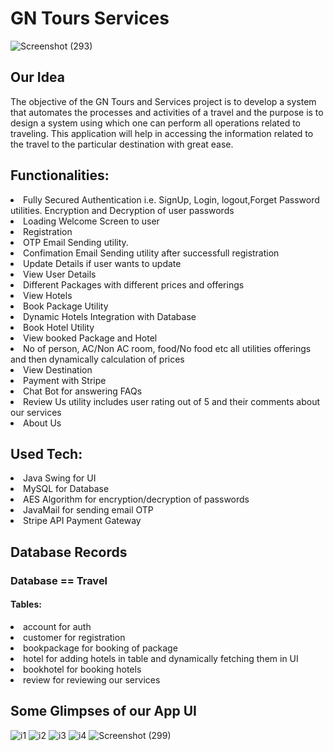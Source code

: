 
# GN Tours Services
![Screenshot (293)](https://user-images.githubusercontent.com/55052983/113833863-c5df2400-97a7-11eb-84f0-9cdcf6d6b22f.png)


## Our Idea

The objective of the GN Tours and Services project is to develop a system that automates the processes
and activities of a travel and the purpose is to design a system using which one can perform all operations related to traveling. This application will help in accessing the information related to the travel to the particular destination with great ease.

## Functionalities:

<li>Fully Secured Authentication i.e. SignUp, Login, logout,Forget Password utilities. Encryption and Decryption of user passwords</li>
<li>Loading Welcome Screen to user</li>
<li>Registration</li>
<li>OTP Email Sending utility.</li>
<li>Confimation Email Sending utility after successfull registration</li>
<li>Update Details if user wants to update</li>
<li>View User Details</li>
<li>Different Packages with different prices and offerings</li>
<li>View Hotels</li>
<li>Book Package Utility</li>
<li>Dynamic Hotels Integration with Database</li>
<li>Book Hotel Utility</li>
<li>View booked Package and Hotel</li>
<li>No of person, AC/Non AC room, food/No food etc all utilities offerings and then dynamically calculation of prices</li>
<li>View Destination</li>
<li>Payment with Stripe</li>
<li>Chat Bot for answering FAQs</li>
<li>Review Us utility includes user rating out of 5 and their comments about our services</li>
<li>About Us</li>

## Used Tech:

<li>Java Swing for UI</li>
<li>MySQL for Database</li>
<li>AES Algorithm for encryption/decryption of passwords</li>
<li>JavaMail for sending email OTP</li>
<li>Stripe API Payment Gateway </li>

## Database Records

### Database == Travel

#### Tables:

<li>account for auth</li>
<li>customer for registration</li>
<li>bookpackage for booking of package</li>
<li>hotel for adding hotels in table and dynamically fetching them in UI</li>
<li>bookhotel for booking hotels</li>
<li>review for reviewing our services</li>

## Some Glimpses of our App UI
![i1](https://user-images.githubusercontent.com/55052983/113833106-e3f85480-97a6-11eb-8e54-0f74d4f5afc9.jpeg)
![i2](https://user-images.githubusercontent.com/55052983/113833138-eb1f6280-97a6-11eb-9840-f02564bd1450.jpeg)
![i3](https://user-images.githubusercontent.com/55052983/113833142-ebb7f900-97a6-11eb-8eea-2322f9b5f5bd.jpeg)
![i4](https://user-images.githubusercontent.com/55052983/113833148-ece92600-97a6-11eb-9b25-6b9d0e69a834.jpeg)
![Screenshot (299)](https://user-images.githubusercontent.com/55052983/113833446-49e4dc00-97a7-11eb-9d80-dd7c9287e6b9.png)
